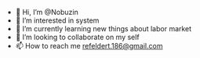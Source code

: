
- 👋 Hi, I’m @Nobuzin
- 👀 I’m interested in system
- 🌱 I’m currently learning new things about labor market
- 💞️ I’m looking to collaborate on my self
- 📫 How to reach me refeldert.186@gmail.com

<!Hello World
Nobuzin/Nobuzin is a ✨ special ✨ repository because its `README.md` (this file) appears on your GitHub profile.
You can click the Preview link to take a look at your changes.
--->

